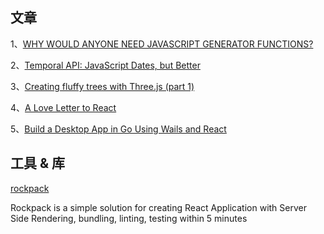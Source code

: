 ## 文章
1、[WHY WOULD ANYONE NEED JAVASCRIPT GENERATOR FUNCTIONS?](https://jrsinclair.com/articles/2022/why-would-anyone-need-javascript-generator-functions/)

2、[Temporal API: JavaScript Dates, but Better](https://vladmihet.hashnode.dev/temporal-api-javascript-dates-but-better)

3、[Creating fluffy trees with Three.js (part 1)](https://douges.dev/blog/threejs-trees-1)

4、[A Love Letter to React](https://fly.io/blog/love-letter-react/)

5、[Build a Desktop App in Go Using Wails and React](https://betterprogramming.pub/build-a-desktop-app-using-react-and-go-13c425bf2dba)

## 工具 & 库

[rockpack](https://github.com/AlexSergey/rockpack)

Rockpack is a simple solution for creating React Application with Server Side Rendering, bundling, linting, testing within 5 minutes